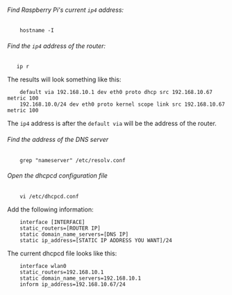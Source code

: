 ###### Find Raspberry Pi's current `ip4` address:
```
    hostname -I
```
###### Find the `ip4` address of the router:
 ```
    ip r
```
The results will look something like this:
```
    default via 192.168.10.1 dev eth0 proto dhcp src 192.168.10.67 metric 100
    192.168.10.0/24 dev eth0 proto kernel scope link src 192.168.10.67 metric 100
```
The  `ip4` address is after the `default via` will be the address of the router.
###### Find the address of the DNS server
```
    grep "nameserver" /etc/resolv.conf
```
###### Open the dhcpcd configuration file
```
    vi /etc/dhcpcd.conf
```
Add the following information:
```
    interface [INTERFACE]
    static_routers=[ROUTER IP]
    static domain_name_servers=[DNS IP]
    static ip_address=[STATIC IP ADDRESS YOU WANT]/24
```
The current dhcpcd file looks like this:
```
    interface wlan0
    static_routers=192.168.10.1
    static domain_name_servers=192.168.10.1
    inform ip_address=192.168.10.67/24
```
